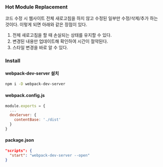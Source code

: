 ### Hot Module Replacement
코드 수정 시 웹사이트 전체 새로고침을 하지 않고 수정된 일부만 수정/삭제/추가 하는 것이다. 이렇게 되면 아래와 같은 장점이 있다.

1. 전체 새로고침을 할 때 손실되는 상태를 유지할 수 있다.
2. 변경된 내용만 업데이트해 확인하여 시간이 절약된다.
3. 스타일 변경을 바로 알 수 있다.

### Install
#### webpack-dev-server 설치
```bash
npm i -D webpack-dev-server
```
#### webpack.config.js
```js
module.exports = {
  ...
  devServer: {
    contentBase: './dist'
  }
}
```
#### package.json
```json
"scripts": {
  "start": "webpack-dev-server --open"
}
```